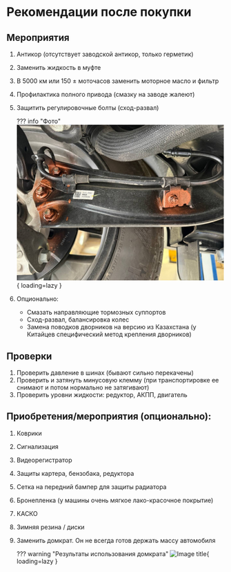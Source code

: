# Рекомендации после покупки

## Мероприятия

1. Антикор (отсутствует заводской антикор, только герметик)
2. Заменить жидкость в муфте
3. В 5000 км или 150 ± моточасов заменить моторное масло и фильтр
4. Профилактика полного привода (смазку на заводе жалеют)
5. Защитить регулировочные болты (сход-развал)
   
    ??? info "Фото" 
        ![Images title](../images/photo_2025-10-06_10-29-02.jpg){ loading=lazy }

6. Опционально:
    - Смазать направляющие тормозных суппортов
    - Сход-развал, балансировка колес
    - Замена поводков дворников на версию из Казахстана (у Китайцев специфический метод крепления дворников)

## Проверки
1. Проверить давление в шинах (бывают сильно перекачены)
2. Проверить и затянуть минусовую клемму (при транспортировке ее снимают и потом нормально не затягивают)
3.  Проверить уровни жидкости: редуктор, АКПП, двигатель

## Приобретения/мероприятия (опционально):
1. Коврики
2. Сигнализация
3. Видеорегистратор
4. Защиты картера, бензобака, редуктора
5. Сетка на передний бампер для защиты радиатора
6. Бронепленка (у машины очень мягкое лако-красочное покрытие)
7. КАСКО
8. Зимняя резина / диски
9. Заменить домкрат. Он не всегда готов держать массу автомобиля
    
    ??? warning "Результаты использования домкрата"
        ![Image title](../images/jack.jpg){ loading=lazy }